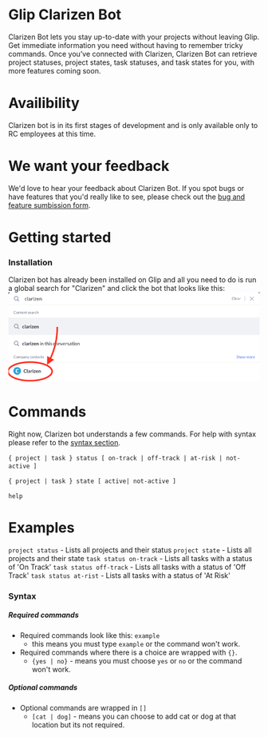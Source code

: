 # Glip Clarizen Bot

Clarizen Bot lets you stay up-to-date with your projects without leaving Glip. Get immediate information you need without having to remember tricky commands.
Once you’ve connected with Clarizen, Clarizen Bot can retrieve project statuses, project states, task statuses, and task states for you, with more features coming soon.

# Availibility

Clarizen bot is in its first stages of development and is only available only to RC employees at this time.

# We want your feedback

We'd love to hear your feedback about Clarizen Bot. If you spot bugs or have features that you'd really like to see, please check out the [bug and feature sumbission form](https://forms.gle/KKYKVVoxUN5z32dY7).

# Getting started

### Installation

Clarizen bot has already been installed on Glip and all you need to do is run a global search for "Clarizen" and click the bot that looks like this:
![Global Search screenshot](images/search.png)

# Commands

Right now, Clarizen bot understands a few commands. For help with syntax please refer to the [syntax section](#Syntax).

```
{ project | task } status [ on-track | off-track | at-risk | not-active ]
```

```
{ project | task } state [ active| not-active ]
```

```
help
```

# Examples

`project status` - Lists all projects and their status
`project state` - Lists all projects and their state
`task status on-track` - Lists all tasks with a status of 'On Track'
`task status off-track` - Lists all tasks with a status of 'Off Track'
`task status at-rist` - Lists all tasks with a status of 'At Risk'

### Syntax

##### Required commands

-   Required commands look like this: `example`
    -   this means you must type `example` or the command won't work.
-   Required commands where there is a choice are wrapped with `{}`.
    -   `{yes | no}` - means you must choose `yes` or `no` or the command won't work.

##### Optional commands

-   Optional commands are wrapped in `[]`
    -   `[cat | dog]` - means you can choose to add cat or dog at that location but its not required.
